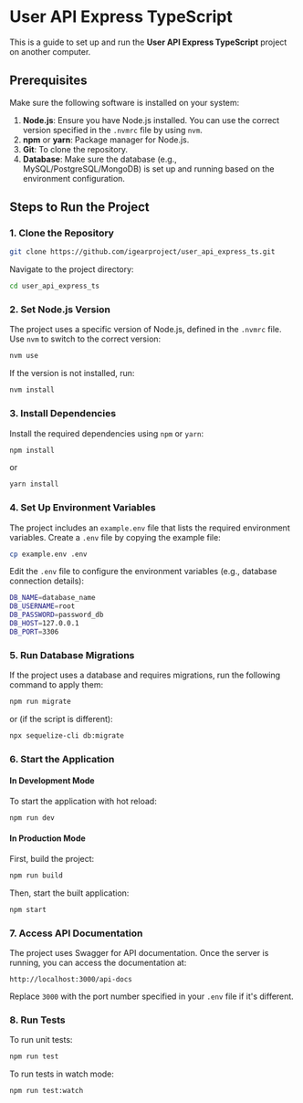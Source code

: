 # User API Express TypeScript

This is a guide to set up and run the **User API Express TypeScript** project on another computer.

## Prerequisites

Make sure the following software is installed on your system:

1. **Node.js**: Ensure you have Node.js installed. You can use the correct version specified in the `.nvmrc` file by using `nvm`.
2. **npm** or **yarn**: Package manager for Node.js.
3. **Git**: To clone the repository.
4. **Database**: Make sure the database (e.g., MySQL/PostgreSQL/MongoDB) is set up and running based on the environment configuration.

## Steps to Run the Project

### 1. Clone the Repository

```bash
git clone https://github.com/igearproject/user_api_express_ts.git
```

Navigate to the project directory:

```bash
cd user_api_express_ts
```

### 2. Set Node.js Version

The project uses a specific version of Node.js, defined in the `.nvmrc` file. Use `nvm` to switch to the correct version:

```bash
nvm use
```

If the version is not installed, run:

```bash
nvm install
```

### 3. Install Dependencies

Install the required dependencies using `npm` or `yarn`:

```bash
npm install
```

or

```bash
yarn install
```

### 4. Set Up Environment Variables

The project includes an `example.env` file that lists the required environment variables. Create a `.env` file by copying the example file:

```bash
cp example.env .env
```

Edit the `.env` file to configure the environment variables (e.g., database connection details):

```bash
DB_NAME=database_name
DB_USERNAME=root
DB_PASSWORD=password_db
DB_HOST=127.0.0.1
DB_PORT=3306
```

### 5. Run Database Migrations

If the project uses a database and requires migrations, run the following command to apply them:

```bash
npm run migrate
```

or (if the script is different):

```bash
npx sequelize-cli db:migrate
```

### 6. Start the Application

#### In Development Mode

To start the application with hot reload:

```bash
npm run dev
```

#### In Production Mode

First, build the project:

```bash
npm run build
```

Then, start the built application:

```bash
npm start
```

### 7. Access API Documentation

The project uses Swagger for API documentation. Once the server is running, you can access the documentation at:

```
http://localhost:3000/api-docs
```

Replace `3000` with the port number specified in your `.env` file if it's different.

### 8. Run Tests

To run unit tests:

```bash
npm run test
```

To run tests in watch mode:

```bash
npm run test:watch
```
